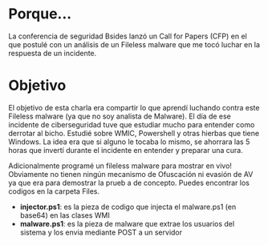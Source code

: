 # Porque...
La conferencia de seguridad Bsides lanzó un Call for Papers (CFP) en el que postulé con un análisis de un Fileless malware que me tocó luchar en la respuesta de un incidente.

# Objetivo
El objetivo de esta charla era compartir lo que aprendí luchando contra este Fileless malware (ya que no soy analista de Malware). El día de ese incidente de ciberseguridad tuve que estudiar mucho para entender como derrotar al bicho. Estudié sobre WMIC, Powershell y otras hierbas que tiene Windows. La idea era que si alguno le tocaba lo mismo, se ahorrara las 5 horas que invertí durante el incidente en entender y preparar una cura.

Adicionalmente programé un fileless malware para mostrar en vivo! Obviamente no tienen ningún mecanismo de Ofuscación ni evasión de AV ya que era para demostrar la prueb a de concepto. Puedes encontrar los codigos en la carpeta Files.
* **injector.ps1**: es la pieza de codigo que injecta el malware.ps1 (en base64) en las clases WMI
* **malware.ps1**: es la pieza de malware que extrae los usuarios del sistema y los envia mediante POST a un servidor
